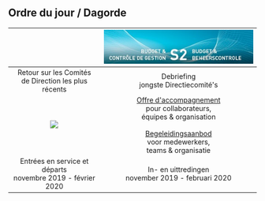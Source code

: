 <link rel="stylesheet" href="S2.css">
<link rel="stylesheet" href="foghorn2.css">

## Ordre du jour / Dagorde

| &nbsp; | ![](header.jpg) |
| :---: | :---: |
|  Retour sur les Comités<br>de Direction les plus récents | Debriefing<br>jongste Directiecomité's |
| ![](https://newdevprojects.github.io/publicinfo/S2/o-support.png) | [Offre d'accompagnement](20191021_offre_d-accompagnement.md)<br>pour collaborateurs,<br>équipes & organisation<br>&nbsp;<br>[Begeleidingsaanbod](20191021_begeleidingsaanbod.md)<br>voor medewerkers,<br>teams & organisatie |
| Entrées en service et départs<br>novembre 2019 - février 2020 | In- en uittredingen<br>november 2019 - februari 2020 |



